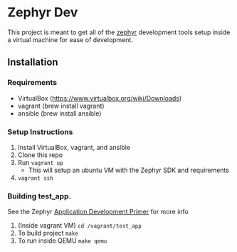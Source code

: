 # Zephyr Dev

This project is meant to get all of the [zephyr](https://www.zephyrproject.org) development tools setup inside a virtual machine for ease of development.

## Installation

### Requirements

* VirtualBox (https://www.virtualbox.org/wiki/Downloads)
* vagrant (brew install vagrant)
* ansible (brew install ansible)

### Setup Instructions

1. Install VirtualBox, vagrant, and ansible
1. Clone this repo
1. Run `vagrant up`
	* This will setup an ubuntu VM with the Zephyr SDK and requirements
1. `vagrant ssh`

### Building test_app.

See the Zephyr [Application Development Primer](https://www.zephyrproject.org/doc/application/application.html) for more info

1. (Inside vagrant VM) `cd /vagrant/test_app`
1. To build project `make`
1. To run inside QEMU `make qemu`
